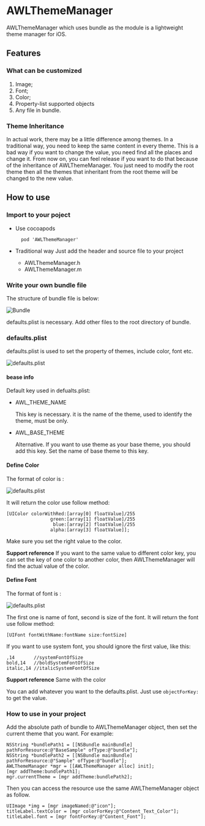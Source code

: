 # AWLThemeManager

AWLThemeManager which uses bundle as the module is a lightweight theme manager for iOS.

## Features

### What can be customized

1. Image;
2. Font;
3. Color;
4. Property-list supported objects
5. Any file in bundle.

### Theme Inheritance

In actual work, there may be a little difference among themes. In a traditional way, you need to keep the same content in every theme. This is a bad way if you want to change the value, you need find all the places and change it.
From now on, you can feel release if you want to do that because of the inheritance of AWLThemeManager. You just need to modify the root theme then all the themes that inheritant from the root theme will be changed to the new value.

## How to use

### Import to your poject

* Use cocoapods

        pod 'AWLThemeManager'
    
* Traditional way
	Just add the header and source file to your project
	* AWLThemeManager.h
	* AWLThemeManager.m

### Write your own bundle file

The structure of bundle file is below:

![Bundle](http://ww1.sinaimg.cn/large/73941b03jw1eq2u5jqhm2j204w01k3yg.jpg)

defaults.plist is necessary. Add other files to the root directory of bundle.

### defaults.plist
defaults.plist is used to set the property of themes, include color, font etc.

![defaults.plist](http://ww4.sinaimg.cn/large/73941b03jw1eq2u3kp0vpj20d0037t8x.jpg)

#### bease info
Default key used in defualts.plist:

* AWL_THEME_NAME

 	This key is necessary. it is the name of the theme, used to identify the theme, must be only. 

* AWL_BASE_THEME

	Alternative. If you want to use theme as your base theme, you should add this key. Set the name of base theme to this key.
	
#### Define Color
The format of color is :

![defaults.plist](http://ww1.sinaimg.cn/large/73941b03jw1eq2u3jquu6j20bc00mjr9.jpg)

It will return the color use follow method:
	
    [UIColor colorWithRed:[array[0] floatValue]/255
                    green:[array[1] floatValue]/255
                     blue:[array[2] floatValue]/255
                    alpha:[array[3] floatValue]];
    
Make sure you set the right value to the color.

**Support reference** If you want to the same value to different color key, you can set the key of one color to another color, then AWLThemeManager will find the actual value of the color.

#### Define Font
The format of font is :

![defaults.plist](http://ww2.sinaimg.cn/large/73941b03jw1eq2u3l0thcj20c500rwed.jpg)

The first one is name of font, second is size of the font.
It will return the font use follow method:

	[UIFont fontWithName:fontName size:fontSize]
	
If you want to use system font, you should ignore the first value, like this:

	,14       //systemFontOfSize
    bold,14   //boldSystemFontOfSize
    italic,14 //italicSystemFontOfSize
    
**Support reference** Same with the color

You can add whatever you want to the defaults.plist. Just use  `objectForKey:` to get the value.

### How to use in your project

Add the absolute path of bundle to AWLThemeManager object, then set the current theme that you want.
For example:

```objc
NSString *bundlePath1 = [[NSBundle mainBundle] pathForResource:@"BaseSample" ofType:@"bundle"];
NSString *bundlePath2 = [[NSBundle mainBundle] pathForResource:@"Sample" ofType:@"bundle"];
AWLThemeManager *mgr = [[AWLThemeManager alloc] init];
[mgr addTheme:bundlePath1];
mgr.currentTheme = [mgr addTheme:bundlePath2];
``` 

Then you can access the resource use the same AWLThemeManager object as follow.
	
```objc
UIImage *img = [mgr imageNamed:@"icon"];
titleLabel.textColor = [mgr colorForKey:@"Content_Text_Color"];
titleLabel.font = [mgr fontForKey:@"Content_Font"];
```






